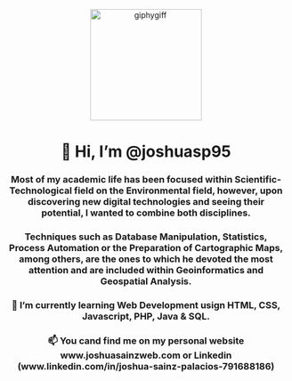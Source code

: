 <div class="header" align="center">
    <img src="https://media.giphy.com/media/i4jKn7itdV2Tvjzj6Y/giphy.gif" alt="giphygiff" width="200">
    <h1 align="center">👋 Hi, I’m @joshuasp95</h1>
    <h3 align="center">Most of my academic life has been focused within Scientific-Technological field on the
        Environmental field, however, upon discovering new digital technologies and seeing their potential, I wanted to
        combine both disciplines.</h3>
    <h3 align="center"> Techniques such as Database Manipulation, Statistics, Process Automation or the Preparation of
        Cartographic Maps, among others, are the ones to which he devoted the most attention and are included within
        Geoinformatics and Geospatial Analysis.</h3>
    <h3 align="center">🌱 I’m currently learning Web Development usign HTML, CSS, Javascript, PHP, Java & SQL.</h3>
    <h3 align="center">📫 You cand find me on my personal website www.joshuasainzweb.com or Linkedin
        (www.linkedin.com/in/joshua-sainz-palacios-791688186)</h3>
</div class="header">


<!---
joshuasp95/joshuasp95 is a ✨ special ✨ repository because its `README.md` (this file) appears on your GitHub profile.
You can click the Preview link to take a look at your changes.
--->
